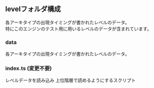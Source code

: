 ## levelフォルダ構成
各アーキタイプの出現タイミングが書かれたレベルのデータ。  
特にこのエンジンのテスト用に用いるレベルのデータが含まれています。

### data
各アーキタイプの出現タイミングが書かれたレベルのデータ。

### index.ts (変更不要)
レベルデータを読み込み 上位階層で読めるようにするスクリプト
